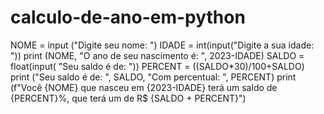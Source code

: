 # calculo-de-ano-em-python

NOME = input ("Digite seu nome: ")
IDADE = int(input("Digite a sua idade: "))
print (NOME, "O ano de seu nascimento é: ", 2023-IDADE)
SALDO = float(input( "Seu saldo é de: "))
PERCENT = ((SALDO*30)/100+SALDO)
print ("Seu saldo é de: ", SALDO, "Com percentual: ", PERCENT)
print (f"Você {NOME} que nasceu em {2023-IDADE} terá um saldo de {PERCENT}%, que terá um de R$ {SALDO + PERCENT}")
